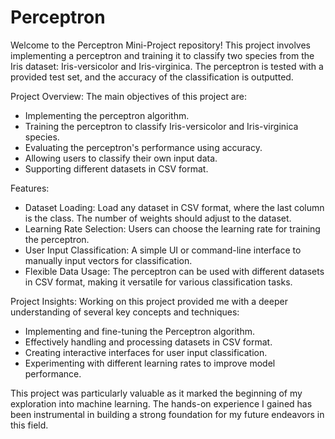 # Perceptron

Welcome to the Perceptron Mini-Project repository! This project involves implementing a perceptron and training it to classify two species from the Iris dataset: Iris-versicolor and Iris-virginica. The perceptron is tested with a provided test set, and the accuracy of the classification is outputted.

Project Overview:
The main objectives of this project are:

* Implementing the perceptron algorithm.
* Training the perceptron to classify Iris-versicolor and Iris-virginica species.
* Evaluating the perceptron's performance using accuracy.
* Allowing users to classify their own input data.
* Supporting different datasets in CSV format.
  
Features:

* Dataset Loading: Load any dataset in CSV format, where the last column is the class. The number of weights should adjust to the dataset.
* Learning Rate Selection: Users can choose the learning rate for training the perceptron.
* User Input Classification: A simple UI or command-line interface to manually input vectors for classification.
* Flexible Data Usage: The perceptron can be used with different datasets in CSV format, making it versatile for various classification tasks.

Project Insights:
Working on this project provided me with a deeper understanding of several key concepts and techniques:

* Implementing and fine-tuning the Perceptron algorithm.
* Effectively handling and processing datasets in CSV format.
* Creating interactive interfaces for user input classification.
* Experimenting with different learning rates to improve model performance.
  
This project was particularly valuable as it marked the beginning of my exploration into machine learning. The hands-on experience I gained has been instrumental in building a strong foundation for my future endeavors in this field.
